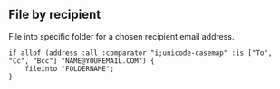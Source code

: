 ## File by recipient

File into specific folder for a chosen recipient email address.

~~~sieve
if allof (address :all :comparator "i;unicode-casemap" :is ["To", "Cc", "Bcc"] "NAME@YOUREMAIL.COM") {
    fileinto "FOLDERNAME";
}
~~~
